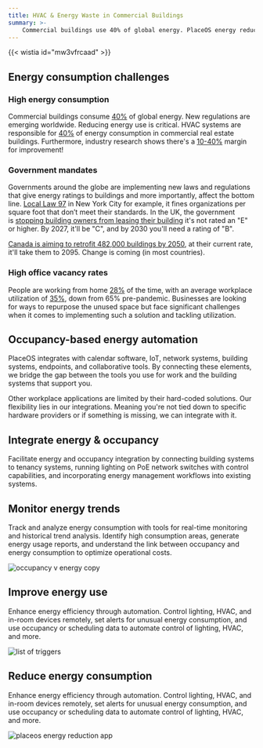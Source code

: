 ```yaml
---
title: HVAC & Energy Waste in Commercial Buildings
summary: >-
    Commercial buildings use 40% of global energy. PlaceOS energy reduction app helps meet strict regulations with occupancy-based automation to cut HVAC and lighting waste.
---
```


{{< wistia id="mw3vfrcaad" >}}

## Energy consumption challenges

### High energy consumption

Commercial buildings consume [40%](https://www.architecture2030.org/why-the-built-environment/) of global energy. New regulations are emerging worldwide. Reducing energy use is critical. HVAC systems are responsible for [40%](https://www.youtube.com/watch?v=EXSFGL_Ubd8) of energy consumption in commercial real estate buildings. Furthermore, industry research shows there's a [10-40%](https://www.youtube.com/watch?v=sCmouaE5jNk) margin for improvement!

### Government mandates

Governments around the globe are implementing new laws and regulations that give energy ratings to buildings and more importantly, affect the bottom line. [Local Law 97](https://www.nyc.gov/site/buildings/codes/ll97-greenhouse-gas-emissions-reductions.page#:~:text=Local%20Law%2097%20of%202019,coming%20into%20effect%20in%202030.) in New York City for example, it fines organizations per square foot that don’t meet their standards. In the UK, the government is [stopping building owners from leasing their building](https://www.placeos.com/blog/ps93bn-of-commercial-real-estate-is-at-risk-heres-what-to-do) it's not rated an "E" or higher. By 2027, it'll be "C", and by 2030 you'll need a rating of "B". 

[Canada is aiming to retrofit 482,000 buildings by 2050](https://www.placeos.com/posts/canada-needs-to-retrofit-482-000-buildings-by-2050-at-the-current-pace-it-will-take-70-years/), at their current rate, it'll take them to 2095. Change is coming (in most countries).

### High office vacancy rates

People are working from home [28%](https://wfhresearch.com/wp-content/uploads/2023/05/WFHResearch_updates_May2023.pdf) of the time, with an average workplace utilization of [35%](https://xysense.com/wp-content/uploads/2024/06/Workplace-Utilization-Index-Q214-Benchmarks-XY-Sense.pdf), down from 65% pre-pandemic. Businesses are looking for ways to repurpose the unused space but face significant challenges when it comes to implementing such a solution and tackling utilization.

## Occupancy-based energy automation

PlaceOS integrates with calendar software, IoT, network systems, building systems, endpoints, and collaborative tools. By connecting these elements, we bridge the gap between the tools you use for work and the building systems that support you.  
  
Other workplace applications are limited by their hard-coded solutions. Our flexibility lies in our integrations. Meaning you're not tied down to specific hardware providers or if something is missing, we can integrate with it.

## Integrate energy & occupancy

Facilitate energy and occupancy integration by connecting building systems to tenancy systems, running lighting on PoE network switches with control capabilities, and incorporating energy management workflows into existing systems.

## Monitor energy trends

Track and analyze energy consumption with tools for real-time monitoring and historical trend analysis. Identify high consumption areas, generate energy usage reports, and understand the link between occupancy and energy consumption to optimize operational costs.

![occupancy v energy copy](/images/industry/energy/occupancy-v-energy-copy.webp)

## Improve energy use

Enhance energy efficiency through automation. Control lighting, HVAC, and in-room devices remotely, set alerts for unusual energy consumption, and use occupancy or scheduling data to automate control of lighting, HVAC, and more.

![list of triggers](/images/industry/energy/list-of-triggers.webp)


## Reduce energy consumption

Enhance energy efficiency through automation. Control lighting, HVAC, and in-room devices remotely, set alerts for unusual energy consumption, and use occupancy or scheduling data to automate control of lighting, HVAC, and more.

![placeos energy reduction app](/images/industry/energy/placeos-energy-reduction-app.webp)
